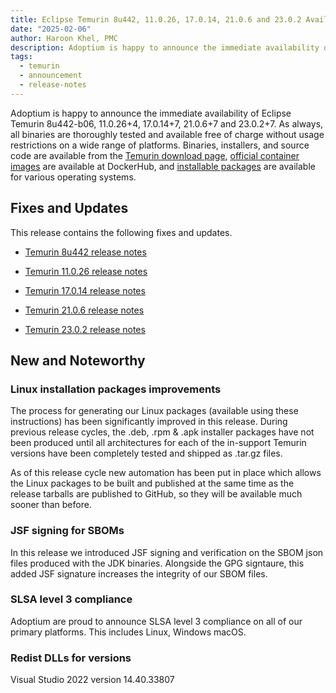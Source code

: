 ```yaml
---
title: Eclipse Temurin 8u442, 11.0.26, 17.0.14, 21.0.6 and 23.0.2 Available
date: "2025-02-06"
author: Haroon Khel, PMC
description: Adoptium is happy to announce the immediate availability of Eclipse Temurin 8u442, 11.0.26, 17.0.14, 21.0.6 and 23.0.2. As always, all binaries are thoroughly tested and available free of charge without usage restrictions on a wide range of platforms.
tags:
  - temurin
  - announcement
  - release-notes
---
```


Adoptium is happy to announce the immediate availability of Eclipse Temurin 8u442-b06, 11.0.26+4, 17.0.14+7, 21.0.6+7 and 23.0.2+7. As always, all binaries are thoroughly tested and available free of charge without usage restrictions on a wide range of platforms. Binaries, installers, and source code are available from the [Temurin download page](https://adoptium.net/temurin/releases), [official container images](https://hub.docker.com/_/eclipse-temurin) are available at DockerHub, and [installable packages](https://adoptium.net/installation/) are available for various operating systems.

## Fixes and Updates

This release contains the following fixes and updates.

* [Temurin 8u442 release notes](https://adoptium.net/temurin/release-notes/?version=jdk8u442-b06)

* [Temurin 11.0.26 release notes](https://adoptium.net/temurin/release-notes/?version=jdk-11.0.26+4)

* [Temurin 17.0.14 release notes](https://adoptium.net/temurin/release-notes/?version=jdk-17.0.14+7)

* [Temurin 21.0.6 release notes](https://adoptium.net/temurin/release-notes/?version=jdk-21.0.6+7)

* [Temurin 23.0.2 release notes](https://adoptium.net/temurin/release-notes/?version=jdk-23.0.2+7)

## New and Noteworthy

### Linux installation packages improvements

The process for generating our Linux packages (available using these instructions) has been significantly improved in this release. During previous release cycles, the .deb, .rpm & .apk installer packages have not been produced until all architectures for each of the in-support Temurin versions have been completely tested and shipped as .tar.gz files.

As of this release cycle new automation has been put in place which allows the Linux packages to be built and published at the same time as the release tarballs are published to GitHub, so they will be available much sooner than before.

### JSF signing for SBOMs

In this release we introduced JSF signing and verification on the SBOM json files produced with the JDK binaries. Alongside the GPG signtaure, this added JSF signature increases the integrity of our SBOM files.

### SLSA level 3 compliance

Adoptium are proud to announce SLSA level 3 compliance on all of our primary platforms. This includes Linux, Windows macOS.

### Redist DLLs for versions

Visual Studio 2022 version 14.40.33807
